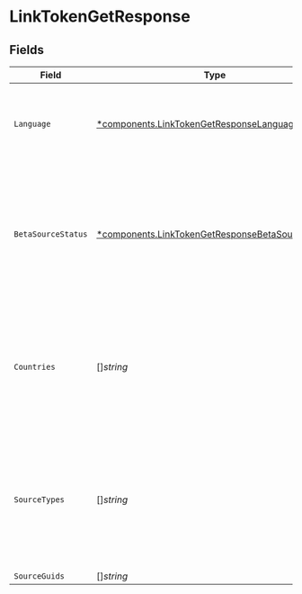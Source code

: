 # LinkTokenGetResponse


## Fields

| Field                                                                                                                                     | Type                                                                                                                                      | Required                                                                                                                                  | Description                                                                                                                               |
| ----------------------------------------------------------------------------------------------------------------------------------------- | ----------------------------------------------------------------------------------------------------------------------------------------- | ----------------------------------------------------------------------------------------------------------------------------------------- | ----------------------------------------------------------------------------------------------------------------------------------------- |
| `Language`                                                                                                                                | [*components.LinkTokenGetResponseLanguage](../../models/components/linktokengetresponselanguage.md)                                       | :heavy_minus_sign:                                                                                                                        | The language used for the Link session corresponding to the provided Link token                                                           |
| `BetaSourceStatus`                                                                                                                        | [*components.LinkTokenGetResponseBetaSourceStatus](../../models/components/linktokengetresponsebetasourcestatus.md)                       | :heavy_minus_sign:                                                                                                                        | The beta source status filter from which data sources will be displayed during the Link session corresponding to the provided Link token. |
| `Countries`                                                                                                                               | []*string*                                                                                                                                | :heavy_minus_sign:                                                                                                                        | The countries filter from which data sources will be displayed during the Link session corresponding to the provided Link token           |
| `SourceTypes`                                                                                                                             | []*string*                                                                                                                                | :heavy_minus_sign:                                                                                                                        | The source types filter from which data sources will be displayed during the Link session corresponding to the provided Link token        |
| `SourceGuids`                                                                                                                             | []*string*                                                                                                                                | :heavy_minus_sign:                                                                                                                        | N/A                                                                                                                                       |